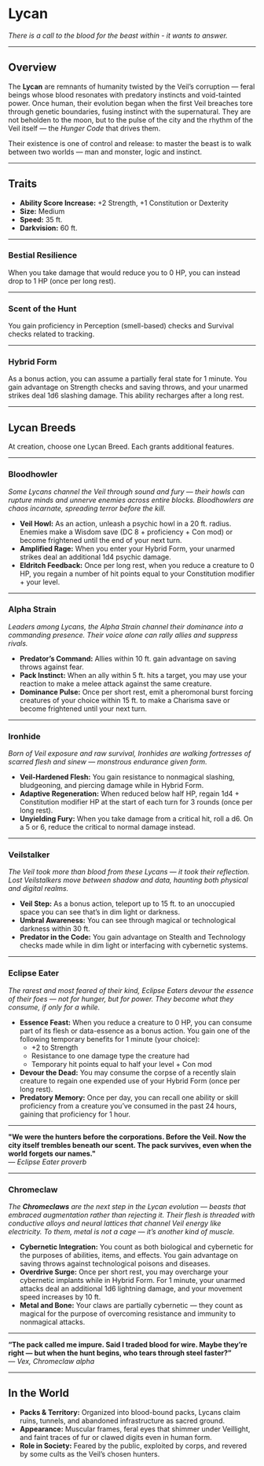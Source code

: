 # Lycan
*There is a call to the blood for the beast within - it wants to answer.*  

---

## Overview  
The **Lycan** are remnants of humanity twisted by the Veil’s corruption — feral beings whose blood resonates with predatory instincts and void-tainted power. Once human, their evolution began when the first Veil breaches tore through genetic boundaries, fusing instinct with the supernatural. They are not beholden to the moon, but to the pulse of the city and the rhythm of the Veil itself — the *Hunger Code* that drives them.

Their existence is one of control and release: to master the beast is to walk between two worlds — man and monster, logic and instinct.

---

## Traits
- **Ability Score Increase:** +2 Strength, +1 Constitution or Dexterity  
- **Size:** Medium  
- **Speed:** 35 ft.  
- **Darkvision:** 60 ft.  

---


### Bestial Resilience  
When you take damage that would reduce you to 0 HP, you can instead drop to 1 HP (once per long rest).  

---


### Scent of the Hunt  
You gain proficiency in Perception (smell-based) checks and Survival checks related to tracking.  

---


### Hybrid Form  
As a bonus action, you can assume a partially feral state for 1 minute. You gain advantage on Strength checks and saving throws, and your unarmed strikes deal 1d6 slashing damage. This ability recharges after a long rest.  

---

## Lycan Breeds
At creation, choose one Lycan Breed. Each grants additional features.

---

### **Bloodhowler**  

*Some Lycans channel the Veil through sound and fury — their howls can rupture minds and unnerve enemies across entire blocks. Bloodhowlers are chaos incarnate, spreading terror before the kill.*  

- **Veil Howl:** As an action, unleash a psychic howl in a 20 ft. radius. Enemies make a Wisdom save (DC 8 + proficiency + Con mod) or become frightened until the end of your next turn.  
- **Amplified Rage:** When you enter your Hybrid Form, your unarmed strikes deal an additional 1d4 psychic damage.  
- **Eldritch Feedback:** Once per long rest, when you reduce a creature to 0 HP, you regain a number of hit points equal to your Constitution modifier + your level.  

---

### **Alpha Strain**  

*Leaders among Lycans, the Alpha Strain channel their dominance into a commanding presence. Their voice alone can rally allies and suppress rivals.*  

- **Predator’s Command:** Allies within 10 ft. gain advantage on saving throws against fear.  
- **Pack Instinct:** When an ally within 5 ft. hits a target, you may use your reaction to make a melee attack against the same creature.  
- **Dominance Pulse:** Once per short rest, emit a pheromonal burst forcing creatures of your choice within 15 ft. to make a Charisma save or become frightened until your next turn.  

---

### **Ironhide**  

*Born of Veil exposure and raw survival, Ironhides are walking fortresses of scarred flesh and sinew — monstrous endurance given form.*  

- **Veil-Hardened Flesh:** You gain resistance to nonmagical slashing, bludgeoning, and piercing damage while in Hybrid Form.  
- **Adaptive Regeneration:** When reduced below half HP, regain 1d4 + Constitution modifier HP at the start of each turn for 3 rounds (once per long rest).  
- **Unyielding Fury:** When you take damage from a critical hit, roll a d6. On a 5 or 6, reduce the critical to normal damage instead.  

---

### **Veilstalker**  

*The Veil took more than blood from these Lycans — it took their reflection. Lost Veilstalkers move between shadow and data, haunting both physical and digital realms.*  

- **Veil Step:** As a bonus action, teleport up to 15 ft. to an unoccupied space you can see that’s in dim light or darkness.  
- **Umbral Awareness:** You can see through magical or technological darkness within 30 ft.  
- **Predator in the Code:** You gain advantage on Stealth and Technology checks made while in dim light or interfacing with cybernetic systems.  

---

### **Eclipse Eater**  

*The rarest and most feared of their kind, Eclipse Eaters devour the essence of their foes — not for hunger, but for power. They become what they consume, if only for a while.*

- **Essence Feast:** When you reduce a creature to 0 HP, you can consume part of its flesh or data-essence as a bonus action. You gain one of the following temporary benefits for 1 minute (your choice):  
  - +2 to Strength  
  - Resistance to one damage type the creature had  
  - Temporary hit points equal to half your level + Con mod  
- **Devour the Dead:** You may consume the corpse of a recently slain creature to regain one expended use of your Hybrid Form (once per long rest).  
- **Predatory Memory:** Once per day, you can recall one ability or skill proficiency from a creature you’ve consumed in the past 24 hours, gaining that proficiency for 1 hour.  

---

**"We were the hunters before the corporations. Before the Veil. Now the city itself trembles beneath our scent. The pack survives, even when the world forgets our names."**  
— *Eclipse Eater proverb*

---

### **Chromeclaw**  

*The **Chromeclaws** are the next step in the Lycan evolution — beasts that embraced augmentation rather than rejecting it. Their flesh is threaded with conductive alloys and neural lattices that channel Veil energy like electricity. To them, metal is not a cage — it’s another kind of muscle.*  

- **Cybernetic Integration:** You count as both biological and cybernetic for the purposes of abilities, items, and effects. You gain advantage on saving throws against technological poisons and diseases.  
- **Overdrive Surge:** Once per short rest, you may overcharge your cybernetic implants while in Hybrid Form. For 1 minute, your unarmed attacks deal an additional 1d6 lightning damage, and your movement speed increases by 10 ft.   
- **Metal and Bone:** Your claws are partially cybernetic — they count as magical for the purpose of overcoming resistance and immunity to nonmagical attacks.  

---

**“The pack called me impure. Said I traded blood for wire. Maybe they’re right — but when the hunt begins, who tears through steel faster?”**  
— *Vex, Chromeclaw alpha*  

---

## In the World  
- **Packs & Territory:** Organized into blood-bound packs, Lycans claim ruins, tunnels, and abandoned infrastructure as sacred ground.  
- **Appearance:** Muscular frames, feral eyes that shimmer under Veillight, and faint traces of fur or clawed digits even in human form.  
- **Role in Society:** Feared by the public, exploited by corps, and revered by some cults as the Veil’s chosen hunters.  


